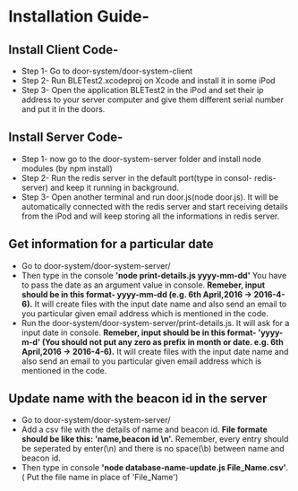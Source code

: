 Installation Guide- 
===================

**Install Client Code-**
------------------------

* Step 1-  Go to  door-system/door-system-client
* Step 2- Run BLETest2.xcodeproj on Xcode and install it in some iPod
* Step 3- Open the application BLETest2 in the iPod and set their ip address to your server computer and give them different serial number and put it in the doors.

**Install Server Code-**
------------------------

* Step 1- now go to the door-system-server folder and install node modules (by npm install)
* Step 2- Run the redis server in the default port(type in consol- redis-server) and keep it running in background.
* Step 3- Open another terminal and run door.js(node door.js).
It will be automatically connected with the redis server and start receiving details from the iPod and will keep storing all the informations in redis server.



**Get information for a particular date**
-----------------------------------------

* Go to door-system/door-system-server/
* Then type in the console **'node print-details.js yyyy-mm-dd'** You have to pass the date as an argument value in console. **Remeber, input should be in this format- yyyy-mm-dd (e.g. 6th April,2016 -> 2016-4-6).** It will create files with the input date name and also send an email to you particular given email address which is mentioned in the code.
* Run the door-system/door-system-server/print-details.js. It will ask for a input date in console. **Remeber, input should be in this format- 'yyyy-m-d' (You should not put any zero as prefix in month or date. e.g. 6th April,2016 -> 2016-4-6).** It will create files with the input date name and also send an email to you particular given email address which is mentioned in the code.

**Update name with the beacon id in the server**
------------------------------------------------

* Go to door-system/door-system-server/
* Add a csv file with the details of name and beacon id. **File formate should be like this: 'name,beacon id \n'.** Remember, every entry should be seperated by enter(\n) and there is no space(\b) between name and beacon id. 
* Then type in console **'node database-name-update.js File_Name.csv'**. ( Put the file name in place of 'File_Name')
